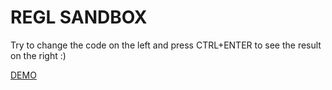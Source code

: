 # REGL SANDBOX

Try to change the code on the left and press CTRL+ENTER to see the result on the right :)

[DEMO](https://guillaume-leo.github.io/regl-experiments/)